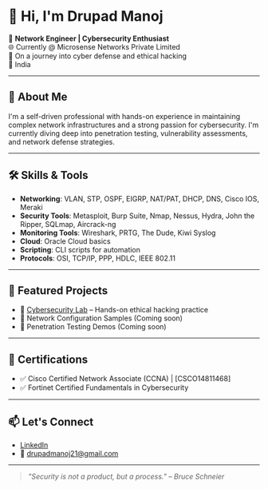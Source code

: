 # 👋 Hi, I'm Drupad Manoj

🎯 **Network Engineer | Cybersecurity Enthusiast**  
🌐 Currently @ Microsense Networks Private Limited  
🔐 On a journey into cyber defense and ethical hacking  
📍 India

---

## 🧠 About Me

I'm a self-driven professional with hands-on experience in maintaining complex network infrastructures and a strong passion for cybersecurity. I'm currently diving deep into penetration testing, vulnerability assessments, and network defense strategies.

---

## 🛠️ Skills & Tools

- **Networking**: VLAN, STP, OSPF, EIGRP, NAT/PAT, DHCP, DNS, Cisco IOS, Meraki
- **Security Tools**: Metasploit, Burp Suite, Nmap, Nessus, Hydra, John the Ripper, SQLmap, Aircrack-ng
- **Monitoring Tools**: Wireshark, PRTG, The Dude, Kiwi Syslog
- **Cloud**: Oracle Cloud basics
- **Scripting**: CLI scripts for automation
- **Protocols**: OSI, TCP/IP, PPP, HDLC, IEEE 802.11

---

## 📁 Featured Projects

- 🔐 [Cybersecurity Lab](https://github.com/drupad-404/Cyber.git) – Hands-on ethical hacking practice
- 📶 Network Configuration Samples (Coming soon)
- 🧪 Penetration Testing Demos (Coming soon)

---

## 🧾 Certifications

- ✅ Cisco Certified Network Associate (CCNA) | [CSCO14811468]
- ✅ Fortinet Certified Fundamentals in Cybersecurity

---

## 📫 Let's Connect

- [LinkedIn](https://www.linkedin.com/in/drupad-manoj)
- 📧 drupadmanoj21@gmail.com

---

> *"Security is not a product, but a process." – Bruce Schneier*

